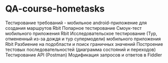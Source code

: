 # QA-course-hometasks
Тестирование требований - мобильное android-приложение для создания маршрутов Rbit
Попарное тестирование
Смоук-тест мобильного приложения Rbit
Исследовательское тестирование (Тур, отмененный из-за дождя и тур супермодели) мобильного приложения Rbit
Разбиение на подобласти и поиск граничных значений
Построение тестовых последовательностей (диаграмма состояний и переходов)
Тестирование API (Postman)
Модификация запросов и ответов в Fiddler
